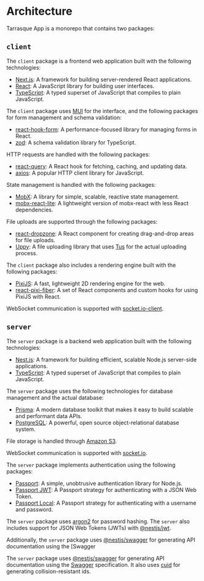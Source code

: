 # Architecture

Tarrasque App is a monorepo that contains two packages:

## `client`

The `client` package is a frontend web application built with the following technologies:

- [Next.js](https://nextjs.org/): A framework for building server-rendered React applications.
- [React](https://reactjs.org/): A JavaScript library for building user interfaces.
- [TypeScript](https://www.typescriptlang.org/): A typed superset of JavaScript that compiles to plain JavaScript.

The `client` package uses [MUI](https://mui.com/) for the interface, and the following packages for form management and schema validation:

- [react-hook-form](https://react-hook-form.com/): A performance-focused library for managing forms in React.
- [zod](https://zod.dev/): A schema validation library for TypeScript.

HTTP requests are handled with the following packages:

- [react-query](https://tanstack.com/query/v4): A React hook for fetching, caching, and updating data.
- [axios](https://axios-http.com/): A popular HTTP client library for JavaScript.

State management is handled with the following packages:

- [MobX](https://mobx.js.org/): A library for simple, scalable, reactive state management.
- [mobx-react-lite](https://www.npmjs.com/package/mobx-react-lite): A lightweight version of mobx-react with less React dependencies.

File uploads are supported through the following packages:

- [react-dropzone](https://react-dropzone.js.org/): A React component for creating drag-and-drop areas for file uploads.
- [Uppy](https://uppy.io/): A file uploading library that uses [Tus](https://tus.io/) for the actual uploading process.

The `client` package also includes a rendering engine built with the following packages:

- [PixiJS](https://pixijs.com/): A fast, lightweight 2D rendering engine for the web.
- [react-pixi-fiber](https://www.npmjs.com/package/react-pixi-fiber): A set of React components and custom hooks for using PixiJS with React.

WebSocket communication is supported with [socket.io-client](https://socket.io/docs/v4/client-api/).

## `server`

The `server` package is a backend web application built with the following technologies:

- [Nest.js](https://nestjs.com/): A framework for building efficient, scalable Node.js server-side applications.
- [TypeScript](https://www.typescriptlang.org/): A typed superset of JavaScript that compiles to plain JavaScript.

The `server` package uses the following technologies for database management and the actual database:

- [Prisma](https://www.prisma.io/): A modern database toolkit that makes it easy to build scalable and performant data APIs.
- [PostgreSQL](https://www.postgresql.org/): A powerful, open source object-relational database system.

File storage is handled through [Amazon S3](https://www.npmjs.com/package/@aws-sdk/client-s3).

WebSocket communication is supported with [socket.io](https://socket.io/).

The `server` package implements authentication using the following packages:

- [Passport](http://www.passportjs.org/): A simple, unobtrusive authentication library for Node.js.
- [Passport JWT](https://www.npmjs.com/package/passport-jwt): A Passport strategy for authenticating with a JSON Web Token.
- [Passport Local](https://www.npmjs.com/package/passport-local): A Passport strategy for authenticating with a username and password.

The `server` package uses [argon2](https://www.npmjs.com/package/argon2) for password hashing. The `server` also includes support for JSON Web Tokens (JWTs) with [@nestjs/jwt](https://www.npmjs.com/package/@nestjs/jwt).

Additionally, the `server` package uses [@nestjs/swagger](https://www.npmjs.com/package/@nestjs/swagger) for generating API documentation using the [Swagger

The `server` package uses [@nestjs/swagger](https://www.npmjs.com/package/@nestjs/swagger) for generating API documentation using the [Swagger](https://swagger.io/) specification. It also uses [cuid](https://www.npmjs.com/package/cuid) for generating collision-resistant ids.
